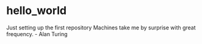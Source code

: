 # hello_world
Just setting up the first repository
Machines take me by surprise with great frequency. - Alan Turing
